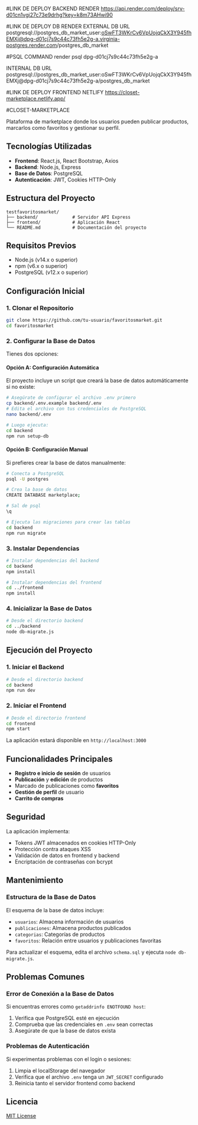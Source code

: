 #LINK DE DEPLOY BACKEND RENDER
https://api.render.com/deploy/srv-d01cn1vgi27c73e9drhg?key=k8m73AHwi90

#LINK DE DEPLOY DB RENDER
EXTERNAL DB URL
postgresql://postgres_db_market_user:oSwFT3WKrCv6VpUojqCkX3Y945fhEMXj@dpg-d01cj7s9c44c73fh5e2g-a.virginia-postgres.render.com/postgres_db_market

#PSQL COMMAND 
render psql dpg-d01cj7s9c44c73fh5e2g-a

INTERNAL DB URL 
postgresql://postgres_db_market_user:oSwFT3WKrCv6VpUojqCkX3Y945fhEMXj@dpg-d01cj7s9c44c73fh5e2g-a/postgres_db_market

#LINK DE DEPLOY FRONTEND NETLIFY
https://closet-marketplace.netlify.app/

#CLOSET-MARKETPLACE

Plataforma de marketplace donde los usuarios pueden publicar productos, marcarlos como favoritos y gestionar su perfil.

## Tecnologías Utilizadas

- **Frontend**: React.js, React Bootstrap, Axios
- **Backend**: Node.js, Express
- **Base de Datos**: PostgreSQL
- **Autenticación**: JWT, Cookies HTTP-Only

## Estructura del Proyecto

```
testfavoritosmarket/
├── backend/             # Servidor API Express
├── frontend/            # Aplicación React
└── README.md            # Documentación del proyecto
```

## Requisitos Previos

- Node.js (v14.x o superior)
- npm (v6.x o superior)
- PostgreSQL (v12.x o superior)

## Configuración Inicial

### 1. Clonar el Repositorio

```bash
git clone https://github.com/tu-usuario/favoritosmarket.git
cd favoritosmarket
```

### 2. Configurar la Base de Datos

Tienes dos opciones:

#### Opción A: Configuración Automática

El proyecto incluye un script que creará la base de datos automáticamente si no existe:

```bash
# Asegúrate de configurar el archivo .env primero
cp backend/.env.example backend/.env
# Edita el archivo con tus credenciales de PostgreSQL
nano backend/.env

# Luego ejecuta:
cd backend
npm run setup-db
```

#### Opción B: Configuración Manual

Si prefieres crear la base de datos manualmente:

```bash
# Conecta a PostgreSQL
psql -U postgres

# Crea la base de datos
CREATE DATABASE marketplace;

# Sal de psql
\q

# Ejecuta las migraciones para crear las tablas
cd backend
npm run migrate
```

### 3. Instalar Dependencias

```bash
# Instalar dependencias del backend
cd backend
npm install

# Instalar dependencias del frontend
cd ../frontend
npm install
```

### 4. Inicializar la Base de Datos

```bash
# Desde el directorio backend
cd ../backend
node db-migrate.js
```

## Ejecución del Proyecto

### 1. Iniciar el Backend

```bash
# Desde el directorio backend
cd backend
npm run dev
```

### 2. Iniciar el Frontend

```bash
# Desde el directorio frontend
cd frontend
npm start
```

La aplicación estará disponible en `http://localhost:3000`

## Funcionalidades Principales

- **Registro e inicio de sesión** de usuarios
- **Publicación** y **edición** de productos
- Marcado de publicaciones como **favoritos**
- **Gestión de perfil** de usuario
- **Carrito de compras**

## Seguridad

La aplicación implementa:
- Tokens JWT almacenados en cookies HTTP-Only
- Protección contra ataques XSS
- Validación de datos en frontend y backend
- Encriptación de contraseñas con bcrypt

## Mantenimiento

### Estructura de la Base de Datos

El esquema de la base de datos incluye:

- `usuarios`: Almacena información de usuarios
- `publicaciones`: Almacena productos publicados
- `categorias`: Categorías de productos
- `favoritos`: Relación entre usuarios y publicaciones favoritas

Para actualizar el esquema, edita el archivo `schema.sql` y ejecuta `node db-migrate.js`.

## Problemas Comunes

### Error de Conexión a la Base de Datos

Si encuentras errores como `getaddrinfo ENOTFOUND host`:

1. Verifica que PostgreSQL esté en ejecución
2. Comprueba que las credenciales en `.env` sean correctas
3. Asegúrate de que la base de datos exista

### Problemas de Autenticación

Si experimentas problemas con el login o sesiones:

1. Limpia el localStorage del navegador
2. Verifica que el archivo `.env` tenga un `JWT_SECRET` configurado
3. Reinicia tanto el servidor frontend como backend

## Licencia

[MIT License](LICENSE)
